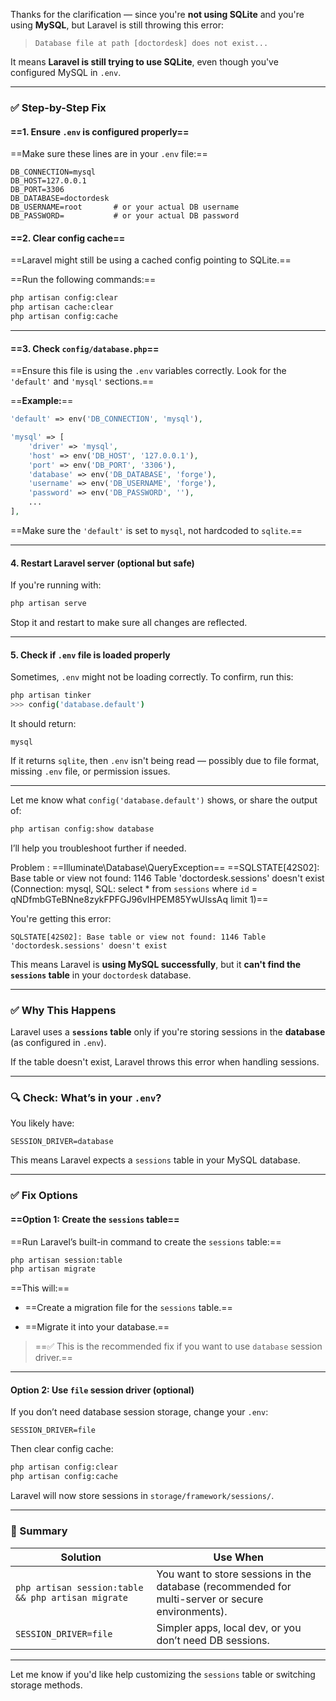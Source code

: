 Thanks for the clarification — since you're **not using SQLite** and you're using **MySQL**, but Laravel is still throwing this error:

> `Database file at path [doctordesk] does not exist...`

It means **Laravel is still trying to use SQLite**, even though you've configured MySQL in `.env`.

---

### ✅ Step-by-Step Fix

#### ==1. **Ensure `.env` is configured properly**==

==Make sure these lines are in your `.env` file:==

```env
DB_CONNECTION=mysql
DB_HOST=127.0.0.1
DB_PORT=3306
DB_DATABASE=doctordesk
DB_USERNAME=root       # or your actual DB username
DB_PASSWORD=           # or your actual DB password
```


#### ==2. **Clear config cache**==

==Laravel might still be using a cached config pointing to SQLite.==

==Run the following commands:==

```bash
php artisan config:clear
php artisan cache:clear
php artisan config:cache
```

---

#### ==3. **Check `config/database.php`**==

==Ensure this file is using the `.env` variables correctly. Look for the `'default'` and `'mysql'` sections.==

==**Example:**==

```php
'default' => env('DB_CONNECTION', 'mysql'),

'mysql' => [
    'driver' => 'mysql',
    'host' => env('DB_HOST', '127.0.0.1'),
    'port' => env('DB_PORT', '3306'),
    'database' => env('DB_DATABASE', 'forge'),
    'username' => env('DB_USERNAME', 'forge'),
    'password' => env('DB_PASSWORD', ''),
    ...
],
```

==Make sure the `'default'` is set to `mysql`, not hardcoded to `sqlite`.==

---

#### 4. **Restart Laravel server (optional but safe)**

If you're running with:

```bash
php artisan serve
```

Stop it and restart to make sure all changes are reflected.

---

#### 5. **Check if `.env` file is loaded properly**

Sometimes, `.env` might not be loading correctly. To confirm, run this:

```bash
php artisan tinker
>>> config('database.default')
```

It should return:

```
mysql
```

If it returns `sqlite`, then `.env` isn't being read — possibly due to file format, missing `.env` file, or permission issues.

---

Let me know what `config('database.default')` shows, or share the output of:

```bash
php artisan config:show database
```

I’ll help you troubleshoot further if needed.


Problem :
==Illuminate\Database\QueryException==
==SQLSTATE[42S02]: Base table or view not found: 1146 Table 'doctordesk.sessions' doesn't exist (Connection: mysql, SQL: select * from `sessions` where `id` = qNDfmbGTeBNne8zykFPFGJ96vIHPEM85YwUIssAq limit 1)==


You're getting this error:

```
SQLSTATE[42S02]: Base table or view not found: 1146 Table 'doctordesk.sessions' doesn't exist
```

This means Laravel is **using MySQL successfully**, but it **can't find the `sessions` table** in your `doctordesk` database.

---

### ✅ Why This Happens

Laravel uses a **`sessions` table** only if you're storing sessions in the **database** (as configured in `.env`).

If the table doesn't exist, Laravel throws this error when handling sessions.

---

### 🔍 Check: What’s in your `.env`?

You likely have:

```env
SESSION_DRIVER=database
```

This means Laravel expects a `sessions` table in your MySQL database.

---

### ✅ Fix Options

#### ==**Option 1: Create the `sessions` table**==

==Run Laravel’s built-in command to create the `sessions` table:==

```bash
php artisan session:table
php artisan migrate
```

==This will:==

- ==Create a migration file for the `sessions` table.==
    
- ==Migrate it into your database.==
    

> ==✅ This is the recommended fix if you want to use `database` session driver.==

---

#### **Option 2: Use `file` session driver (optional)**

If you don’t need database session storage, change your `.env`:

```env
SESSION_DRIVER=file
```

Then clear config cache:

```bash
php artisan config:clear
php artisan config:cache
```

Laravel will now store sessions in `storage/framework/sessions/`.

---

### 🔁 Summary

|Solution|Use When|
|---|---|
|`php artisan session:table && php artisan migrate`|You want to store sessions in the database (recommended for multi-server or secure environments).|
|`SESSION_DRIVER=file`|Simpler apps, local dev, or you don’t need DB sessions.|

---

Let me know if you'd like help customizing the `sessions` table or switching storage methods.